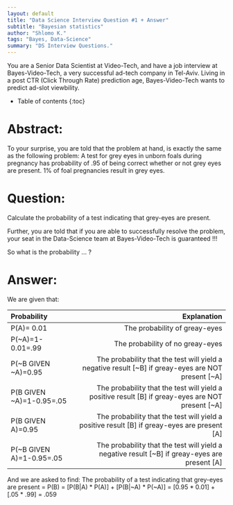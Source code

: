 ```yaml
---
layout: default
title: "Data Science Interview Question #1 + Answer"
subtitle: "Bayesian statistics"
author: "Shlomo K."
tags: "Bayes, Data-Science"
summary: "DS Interview Questions."
---
```

You are a Senior Data Scientist at Video-Tech, and have a job interview at Bayes-Video-Tech, a very successful ad-tech company in Tel-Aviv. Living in a post CTR (Click Through Rate) prediction age, Bayes-Video-Tech wants to predict ad-slot viewbility.

<!--more-->

* Table of contents
{:toc}

# Abstract:
To your surprise, you are told that the problem at hand, is exactly the same as the following problem:
A test for grey eyes in unborn foals during pregnancy has probability of .95 of being correct whether or not grey eyes are present.
1% of foal pregnancies result in grey eyes.
  
# Question:  
Calculate the probability of a test indicating that grey-eyes are present.

Further, you are told that if you are able to successfully resolve the problem, your seat in the Data-Science team at Bayes-Video-Tech is guaranteed !!!

So what is the probability ... ? 

# Answer:

We are given that:

| Probability                 |Explanation                                                                                        |  
|:----------------------------|--------------------------------------------------------------------------------------------------:|
|P(A)= 0.01|The probability of greay-eyes                                                                      |
|P(~A)=1-0.01=.99|The probability of no greay-eyes                                                                   |
|P(~B GIVEN ~A)=0.95|The probability that the test will yield a negative result [~B] if greay-eyes are NOT present [~A] |
|P(B GIVEN ~A)=1-0.95=.05	      |The probability that the test will yield a positive result [B] if greay-eyes are NOT present [~A]  |
|P(B GIVEN A)=0.95	              |The probability that the test will yield a positive result [B] if greay-eyes are present [A]       |
|P(~B GIVEN A)=1-0.95=.05  	    |The probability that the test will yield a negative result [~B] if greay-eyes are present [A]      | 

And we are asked to find:
The probability of a test indicating that grey-eyes are present = P(B) = [P(B|A) * P(A)] + [P(B|~A) * P(~A)]  = [0.95 * 0.01] + [.05 * .99] = .059  




